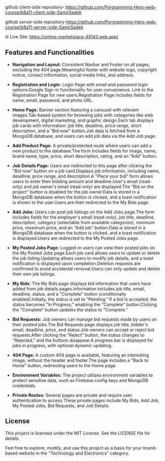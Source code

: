 

github client-side repository- https://github.com/Porgramming-Hero-web-course/b8a11-client-side-SamirSadek

github server-side repository-https://github.com/Porgramming-Hero-web-course/b8a11-server-side-SamirSadek




🌐 Live Site: https://online-marketplace-481d3.web.app/
## Features and Functionalities

* **Navigation and Layout:** Consistent Navbar and Footer on all pages, excluding the 404 page.Meaningful footer with website logo, copyright notice, contact information, social media links, and address.

* **Registration and Login:** Login Page with email and password login options.Google Sign-in functionality for user convenience. Link to the Registration Page for new users.Registration Page includes fields for name, email, password, and photo URL.

* **Home Page:** Banner section featuring a carousel with relevant images.Tab-based system for browsing jobs with categories like web development, digital marketing, and graphic design.Each tab displays job cards with information: job title, deadline, price range, short description, and a "Bid now" button.Job data is fetched from a MongoDB database, and users can add job data via the Add Job page.

* **Add Product Page:** A private/protected route where users can add a new product to the database.The form includes fields for image, name, brand name, type, price, short description, rating, and an "Add" button.

* **Job Details Page:** Users are redirected to this page after clicking the "Bid now" button on a job card.Displays job information, including name, deadline, price range, and description.A "Place your bid" form allows users to enter their bidding amount and deadline.User's email (read-only) and job owner's email (read-only) are displayed.The "Bid on the project" button is disabled for the job owner.Data is stored in a MongoDB database when the button is clicked, and a toast notification is shown to the user.Users are then redirected to the My Bids page.


* **Add Jobs:** Users can post job listings on the Add Jobs page.The form includes fields for the employer's email (read-only), job title, deadline, description, category (selectable from available categories), minimum price, maximum price, and an "Add job" button.Data is stored in a MongoDB database when the button is clicked, and a toast notification is displayed.Users are redirected to the My Posted Jobs page.

* **My Posted Jobs Page:** Logged-in users can view their posted jobs on the My Posted Jobs page.Each job card allows users to update or delete the job listing.Updating allows users to modify job details, and a toast notification is displayed upon completion.Deletion requests are confirmed to avoid accidental removal.Users can only update and delete their own job listings.

* **My Bids:** The My Bids page displays bid information that users have added from job details pages.Information includes job title, email, deadline, status, and a "Complete" button (conditionally enabled).Initially, the status is set to "Pending." If a bid is accepted, the status becomes "In Progress," enabling the "Complete" button.Clicking the "Complete" button updates the status to "Complete."

* **Bid Requests:** Job owners can manage bid requests made by users on their posted jobs.The Bid Requests page displays job title, bidder's email, deadline, price, and status.Job owners can accept or reject bid requests.After clicking the "Reject" button, the status changes to "Rejected," and the buttons disappear.A progress bar is displayed for jobs in progress, with optional dynamic updating.

* **404 Page:** A custom 404 page is available, featuring an interesting image, without the header and footer.The page includes a "Back to Home" button, redirecting users to the Home page.

* **Environment Variables:** The project utilizes environment variables to protect sensitive data, such as Firebase config keys and MongoDB credentials.

* **Private Routes:** Several pages are private and require user authentication to access.These private pages include My Bids, Add Job, My Posted Jobs, Bid Requests, and Job Details.


## License

This project is licensed under the MIT License. See the LICENSE file for details.

Feel free to explore, modify, and use this project as a basis for your brand-based website in the "Technology and Electronics" category.